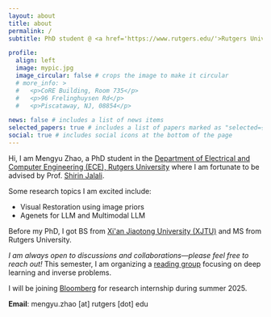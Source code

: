 ```yaml
---
layout: about
title: about
permalink: /
subtitle: PhD student @ <a href='https://www.rutgers.edu/'>Rutgers University</a>

profile:
  align: left
  image: mypic.jpg
  image_circular: false # crops the image to make it circular
  # more_info: >
  #   <p>CoRE Building, Room 735</p>
  #   <p>96 Frelinghuysen Rd</p>
  #   <p>Piscataway, NJ, 08854</p>

news: false # includes a list of news items
selected_papers: true # includes a list of papers marked as "selected={true}"
social: true # includes social icons at the bottom of the page
---
```



Hi, I am Mengyu Zhao, a PhD student in the [Department of Electrical and Computer Engineering (ECE), Rutgers University](https://www.ece.rutgers.edu/) where I am fortunate to be advised by Prof. [Shirin Jalali](https://sites.google.com/site/shirinjalali/home). 

Some research topics I am excited include: 
  - Visual Restoration using image priors
  - Agenets for LLM and Multimodal LLM

Before my PhD, I got BS from [Xi'an Jiaotong University (XJTU)](http://en.xjtu.edu.cn/) and MS from Rutgers University.

_I am always open to discussions and collaborations—please feel free to reach out!_ This semester, I am organizing a [reading group](https://sites.google.com/view/readinggroupforinverseprob/about) focusing on deep learning and inverse problems.

I will be joining [Bloomberg](https://www.bloomberg.com/company/what-we-do/engineering-cto/) for research internship during summer 2025.

**Email**: mengyu.zhao [at] rutgers [dot] edu

